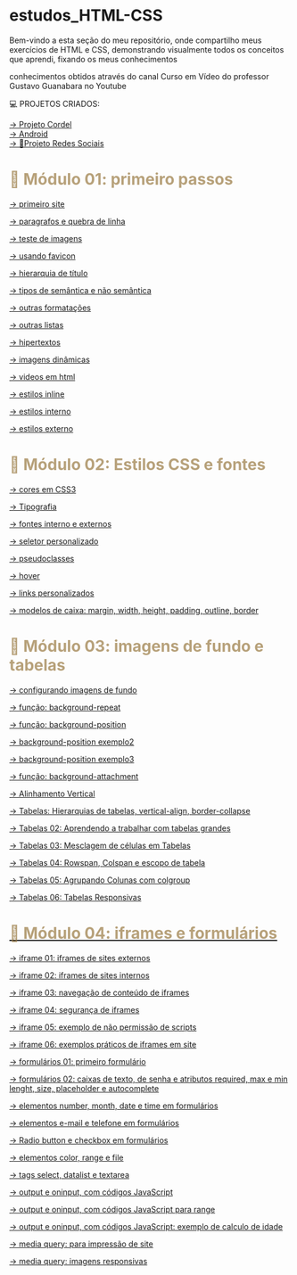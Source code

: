 # estudos_HTML-CSS

Bem-vindo a esta seção do meu repositório, onde compartilho meus exercícios de HTML e CSS, demonstrando visualmente todos os conceitos que aprendi, fixando os meus conhecimentos

conhecimentos obtidos através do canal Curso em Vídeo do professor Gustavo Guanabara no Youtube

<p> 💻 PROJETOS CRIADOS: </p>

<a href="https://ygorhenriquelima.github.io/projeto_cordel/"> -> Projeto Cordel</a><br>
<a href="https://ygorhenriquelima.github.io/projeto-android/">-> Android</a><br>
<a href="https://ygorhenriquelima.github.io/Projeto_redes_sociais/">-> 📱Projeto Redes Sociais</a>

<h1 style="color: rgba(149, 117, 60, 0.681);">📁 Módulo 01: primeiro passos</h1>

<a href="https://ygorhenriquelima.github.io/estudos_HTML-CSS/exercicios/ex001/index.html"> -> primeiro site</a><br>

<a href="https://ygorhenriquelima.github.io/estudos_HTML-CSS/exercicios/ex002/index.html"> -> paragrafos e quebra de linha</a><br>

<a href="https://ygorhenriquelima.github.io/estudos_HTML-CSS/exercicios/ex003/index.html"> -> teste de imagens</a><br>

<a href="https://ygorhenriquelima.github.io/estudos_HTML-CSS/exercicios/ex004/index.html"> -> usando favicon</a><br>

<a href="https://ygorhenriquelima.github.io/estudos_HTML-CSS/exercicios/ex006/index.html"> -> hierarquia de título</a><br>

<a href="https://ygorhenriquelima.github.io/estudos_HTML-CSS/exercicios/ex008a/index.html"> -> tipos de semântica e não semântica</a><br>

<a href="https://ygorhenriquelima.github.io/estudos_HTML-CSS/exercicios/ex008b/index.html"> -> outras formatações</a><br>

<a href="https://ygorhenriquelima.github.io/estudos_HTML-CSS/exercicios/ex009/index.html"> -> outras listas</a><br>

<a href="https://ygorhenriquelima.github.io/estudos_HTML-CSS/exercicios/ex010/index.html"> -> hipertextos</a><br>

<a href="https://ygorhenriquelima.github.io/estudos_HTML-CSS/exercicios/ex011/index.html"> -> imagens dinâmicas</a><br> 

<a href="https://ygorhenriquelima.github.io/estudos_HTML-CSS/exercicios/ex012/index.html"> -> videos em html</a><br>

<a href="https://ygorhenriquelima.github.io/estudos_HTML-CSS/exercicios/ex013/index.html"> -> estilos inline</a><br>

<a href="https://ygorhenriquelima.github.io/estudos_HTML-CSS/exercicios/ex014/index.html"> -> estilos interno</a><br>

<a href="https://ygorhenriquelima.github.io/estudos_HTML-CSS/exercicios/ex016/exemplos/cor01.html"> -> estilos externo</a><br>

<h1 style="color: rgba(149, 117, 60, 0.681);">📁 Módulo 02: Estilos CSS e fontes</h1>

<a href="https://ygorhenriquelima.github.io/estudos_HTML-CSS/exercicios/ex016/exemplos/cor01.html"> -> cores em CSS3</a><br>

<a href="https://ygorhenriquelima.github.io/estudos_HTML-CSS/exercicios/ex017/fonte01.html"> -> Tipografia</a><br>

<a href="https://ygorhenriquelima.github.io/estudos_HTML-CSS/exercicios/ex018/font02_interno.html"> -> fontes interno e externos</a><br>

<a href="https://ygorhenriquelima.github.io/estudos_HTML-CSS/exercicios/ex019/seletor01.html"> -> seletor personalizado</a><br>

<a href="https://ygorhenriquelima.github.io/estudos_HTML-CSS/exercicios/ex020/hover.html"> -> pseudoclasses</a><br>

<a href="https://ygorhenriquelima.github.io/estudos_HTML-CSS/exercicios/ex020/index.html"> -> hover</a><br>

<a href="https://ygorhenriquelima.github.io/estudos_HTML-CSS/exercicios/ex021/index.html"> -> links personalizados</a><br>

<a href="https://ygorhenriquelima.github.io/estudos_HTML-CSS/exercicios/ex022/caixa01.html"> -> modelos de caixa: margin, width, height, padding, outline, border</a><br>

<h1 style="color: rgba(149, 117, 60, 0.681);">📁 Módulo 03: imagens de fundo e tabelas</h1>

<a href="https://ygorhenriquelima.github.io/estudos_HTML-CSS/exercicios/ex023/site/fundo001.html"> -> configurando imagens de fundo</a>

<a href="https://ygorhenriquelima.github.io/estudos_HTML-CSS/exercicios/ex023/site/fundo002.html"> -> função: background-repeat 

<a href="https://ygorhenriquelima.github.io/estudos_HTML-CSS/exercicios/ex023/site/fundo003.html"> -> função: background-position

<a href="https://ygorhenriquelima.github.io/estudos_HTML-CSS/exercicios/ex023/site/fundo004.html"> -> background-position exemplo2

<a href="https://ygorhenriquelima.github.io/estudos_HTML-CSS/exercicios/ex023/site/fundo005.html"> -> background-position exemplo3

<a href="https://ygorhenriquelima.github.io/estudos_HTML-CSS/exercicios/ex023/site/fundo006.html"> -> função: background-attachment

<a href="https://ygorhenriquelima.github.io/estudos_HTML-CSS/exercicios/ex023/site/fundo007.html"> -> Alinhamento Vertical

<a href="https://ygorhenriquelima.github.io/estudos_HTML-CSS/exercicios/ex024/tabela001.html"> -> Tabelas: Hierarquias de tabelas, vertical-align, border-collapse


<a href="https://ygorhenriquelima.github.io/estudos_HTML-CSS/exercicios/ex024/tabela002.html"> -> Tabelas 02: Aprendendo a trabalhar com tabelas grandes

<a href="https://ygorhenriquelima.github.io/estudos_HTML-CSS/exercicios/ex024/tabela003.html"> -> Tabelas 03: Mesclagem de células em Tabelas

<a href="https://ygorhenriquelima.github.io/estudos_HTML-CSS/exercicios/ex024/tabela004.html"> -> Tabelas 04: Rowspan, Colspan e escopo de tabela

<a href="https://ygorhenriquelima.github.io/estudos_HTML-CSS/exercicios/ex024/tabela005.html"> -> Tabelas 05: Agrupando Colunas com colgroup

<a href="https://ygorhenriquelima.github.io/estudos_HTML-CSS/exercicios/ex024/tabela006.html"> -> Tabelas 06: Tabelas Responsivas

<h1 style="color: rgba(149, 117, 60, 0.681);">📁 Módulo 04: iframes e formulários </h1>

<a href="https://ygorhenriquelima.github.io/estudos_HTML-CSS/exercicios/ex025/iframe001.html"> -> iframe 01: iframes de sites externos

<a href="https://ygorhenriquelima.github.io/estudos_HTML-CSS/exercicios/ex025/iframe002.html"> -> iframe 02: iframes de sites internos

<a href="https://ygorhenriquelima.github.io/estudos_HTML-CSS/exercicios/ex025/iframe003.html"> -> iframe 03: navegação de conteúdo de iframes

<a href="https://ygorhenriquelima.github.io/estudos_HTML-CSS/exercicios/ex025/iframe004.html"> -> iframe 04: segurança de iframes

<a href="https://ygorhenriquelima.github.io/estudos_HTML-CSS/exercicios/ex025/iframe005.html"> -> iframe 05: exemplo de não permissão de scripts

<a href="https://ygorhenriquelima.github.io/estudos_HTML-CSS/exercicios/ex025/iframe006.html"> -> iframe 06: exemplos práticos de iframes em site

<a href="https://ygorhenriquelima.github.io/estudos_HTML-CSS/exercicios/ex026/form001.html"> -> formulários 01: primeiro formulário


<a href="https://ygorhenriquelima.github.io/estudos_HTML-CSS/exercicios/ex026/form002.html"> -> formulários 02: caixas de texto, de senha e atributos required, max e min lenght, size, placeholder e autocomplete

<a href="https://ygorhenriquelima.github.io/estudos_HTML-CSS/exercicios/ex026/form003.html"> -> elementos number, month, date e time em formulários


<a href="https://ygorhenriquelima.github.io/estudos_HTML-CSS/exercicios/ex026/form004.html"> -> elementos e-mail e telefone em formulários

<a href="https://ygorhenriquelima.github.io/estudos_HTML-CSS/exercicios/ex026/form005.html"> -> Radio button e checkbox em formulários

<a href="https://ygorhenriquelima.github.io/estudos_HTML-CSS/exercicios/ex026/form006.html"> -> elementos color, range e file

<a href="https://ygorhenriquelima.github.io/estudos_HTML-CSS/exercicios/ex026/form007.html"> -> tags select, datalist e textarea

<a href="https://ygorhenriquelima.github.io/estudos_HTML-CSS/exercicios/ex026/form008.html"> -> output e oninput, com códigos JavaScript

<a href="https://ygorhenriquelima.github.io/estudos_HTML-CSS/exercicios/ex026/form009.html"> ->
output e oninput, com códigos JavaScript para range

<a href="https://ygorhenriquelima.github.io/estudos_HTML-CSS/exercicios/ex026/form010.html"> ->
output e oninput, com códigos JavaScript: exemplo de calculo de idade

<a href="https://ygorhenriquelima.github.io/estudos_HTML-CSS/exercicios/ex027/mq001/index.html"> -> media query: para impressão de site


<a href="https://ygorhenriquelima.github.io/estudos_HTML-CSS/exercicios/ex027/mq002/index.html"> -> media query: imagens responsivas 
